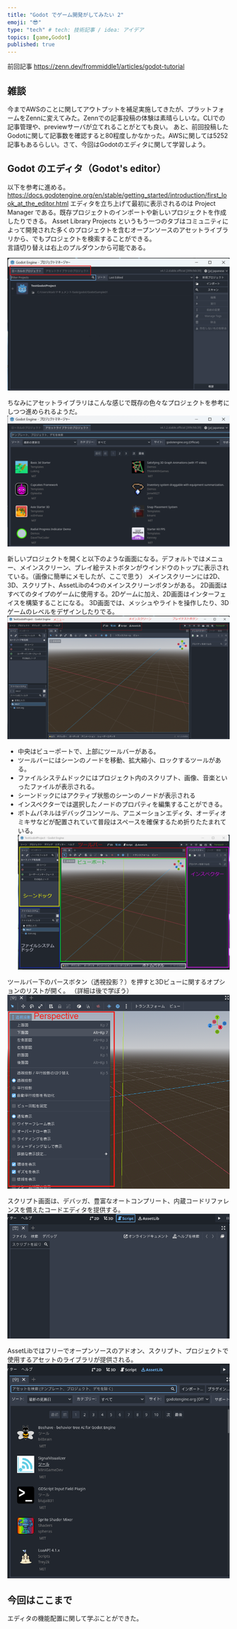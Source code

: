 ```yaml
---
title: "Godot でゲーム開発がしてみたい 2"
emoji: "😎"
type: "tech" # tech: 技術記事 / idea: アイデア
topics: [game,Godot]
published: true
---
```


前回記事
https://zenn.dev/frommiddle1/articles/godot-tutorial


## 雑談
今までAWSのことに関してアウトプットを補足実施してきたが、プラットフォームをZennに変えてみた。Zennでの記事投稿の体験は素晴らしいな。CLIでの記事管理や、previewサーバが立てれることがとても良い。
あと、前回投稿したGodotに関して記事数を確認すると80程度しかなかった。AWSに関しては5252記事もあるらしい。さて、今回はGodotのエディタに関して学習しよう。


## Godot のエディタ（Godot's editor）
以下を参考に進める。
https://docs.godotengine.org/en/stable/getting_started/introduction/first_look_at_the_editor.html
エディタを立ち上げて最初に表示されるのは Project Manager である。既存プロジェクトのインポートや新しいプロジェクトを作成したりできる。
Asset Library Projects というもう一つのタブはコミュニティによって開発された多くのプロジェクトを含むオープンソースのアセットライブラリから、でもプロジェクトを検索することができる。  
言語切り替えは右上のプルダウンから可能である。

![Alt text](/images/articles/godot-tutorial2/image.png)

ちなみにアセットライブラリはこんな感じで既存の色々なプロジェクトを参考にしつつ進められるようだ。
![Alt text](/images/articles/godot-tutorial2/asset-lib.png)
  
新しいプロジェクトを開くと以下のような画面になる。デフォルトではメニュー、メインスクリーン、プレイ絵テストボタンがウインドウのトップに表示されている。（画像に簡単にメモしたが、ここで思う）
メインスクリーンには2D、3D、スクリプト、AssetLibの4つのメインスクリーンボタンがある。
2D画面はすべてのタイプのゲームに使用する。2Dゲームに加え、2D画面はインターフェイスを構築することになる。
3D画面では、メッシュやライトを操作したり、3Dゲームのレベルをデザインしたりでる。
![Alt text](/images/articles/godot-tutorial2/newproject.png)
  
- 中央はビューポートで、上部にツールバーがある。
- ツールバーにはシーンのノードを移動、拡大縮小、ロックするツールがある。
- ファイルシステムドックにはプロジェクト内のスクリプト、画像、音楽といったファイルが表示される。
- シーンドックにはアクティブ状態のシーンのノードが表示される
- インスペクターでは選択したノードのプロパティを編集することができる。
- ボトムパネルはデバッグコンソール、アニメーションエディタ、オーディオミキサなどが配置されていて普段はスペースを確保するため折りたたまれている。
![Alt text](/images/articles/godot-tutorial2/viewport.png)

ツールバー下のパースボタン（透視投影？）を押すと3Dビューに関するオプションのリストが開く。
（詳細は後で学ぼう）
![Alt text](/images/articles/godot-tutorial2/perspective.png)

スクリプト画面は、デバッガ、豊富なオートコンプリート、内蔵コードリファレンスを備えたコードエディタを提供する。
![Alt text](/images/articles/godot-tutorial2/script.png)


AssetLibではフリーでオープンソースのアドオン、スクリプト、プロジェクトで使用するアセットのライブラリが提供される。
![Alt text](/images/articles/godot-tutorial2/assetlib.png)

  
## 今回はここまで
エディタの機能配置に関して学ぶことができた。